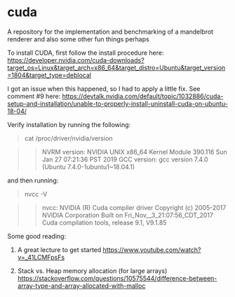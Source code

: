 # cuda
A repository for the implementation and benchmarking of a mandelbrot renderer and also some other fun things perhaps

To install CUDA, first follow the install procedure here:
https://developer.nvidia.com/cuda-downloads?target_os=Linux&target_arch=x86_64&target_distro=Ubuntu&target_version=1804&target_type=deblocal

I got an issue when this happened, so I had to apply a little fix. See comment #9 here:
https://devtalk.nvidia.com/default/topic/1032886/cuda-setup-and-installation/unable-to-properly-install-uninstall-cuda-on-ubuntu-18-04/

Verify installation by running the following:  

>cat /proc/driver/nvidia/version

>>NVRM version: NVIDIA UNIX x86_64 Kernel Module  390.116  Sun Jan 27 07:21:36 PST 2019
  GCC version:  gcc version 7.4.0 (Ubuntu 7.4.0-1ubuntu1~18.04.1)

and then running: 

>nvcc -V

>>nvcc: NVIDIA (R) Cuda compiler driver
  Copyright (c) 2005-2017 NVIDIA Corporation
  Built on Fri_Nov__3_21:07:56_CDT_2017
  Cuda compilation tools, release 9.1, V9.1.85


Some good reading:

1. A great lecture to get started
https://www.youtube.com/watch?v=_41LCMFpsFs

2. Stack vs. Heap memory allocation (for large arrays)
https://stackoverflow.com/questions/10575544/difference-between-array-type-and-array-allocated-with-malloc

